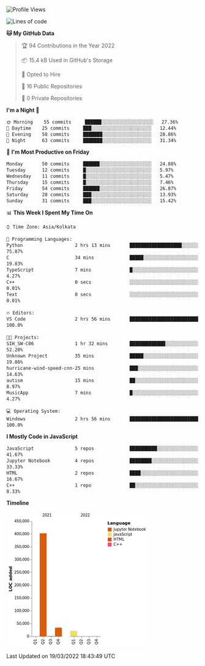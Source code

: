 <!--START_SECTION:waka-->
![Profile Views](http://img.shields.io/badge/Profile%20Views-0-blue)

![Lines of code](https://img.shields.io/badge/From%20Hello%20World%20I%27ve%20Written-457%20Thousand%20lines%20of%20code-blue)

**🐱 My GitHub Data** 

> 🏆 94 Contributions in the Year 2022
 > 
> 📦 15.4 kB Used in GitHub's Storage 
 > 
> 💼 Opted to Hire
 > 
> 📜 16 Public Repositories 
 > 
> 🔑 0 Private Repositories  
 > 
**I'm a Night 🦉** 

```text
🌞 Morning    55 commits     ██████░░░░░░░░░░░░░░░░░░░   27.36% 
🌆 Daytime    25 commits     ███░░░░░░░░░░░░░░░░░░░░░░   12.44% 
🌃 Evening    58 commits     ███████░░░░░░░░░░░░░░░░░░   28.86% 
🌙 Night      63 commits     ███████░░░░░░░░░░░░░░░░░░   31.34%

```
📅 **I'm Most Productive on Friday** 

```text
Monday       50 commits     ██████░░░░░░░░░░░░░░░░░░░   24.88% 
Tuesday      12 commits     █░░░░░░░░░░░░░░░░░░░░░░░░   5.97% 
Wednesday    11 commits     █░░░░░░░░░░░░░░░░░░░░░░░░   5.47% 
Thursday     15 commits     █░░░░░░░░░░░░░░░░░░░░░░░░   7.46% 
Friday       54 commits     ██████░░░░░░░░░░░░░░░░░░░   26.87% 
Saturday     28 commits     ███░░░░░░░░░░░░░░░░░░░░░░   13.93% 
Sunday       31 commits     ███░░░░░░░░░░░░░░░░░░░░░░   15.42%

```


📊 **This Week I Spent My Time On** 

```text
⌚︎ Time Zone: Asia/Kolkata

💬 Programming Languages: 
Python                   2 hrs 13 mins       ███████████████████░░░░░░   75.87% 
C                        34 mins             █████░░░░░░░░░░░░░░░░░░░░   19.83% 
TypeScript               7 mins              █░░░░░░░░░░░░░░░░░░░░░░░░   4.27% 
C++                      0 secs              ░░░░░░░░░░░░░░░░░░░░░░░░░   0.01% 
Text                     0 secs              ░░░░░░░░░░░░░░░░░░░░░░░░░   0.01%

🔥 Editors: 
VS Code                  2 hrs 56 mins       █████████████████████████   100.0%

🐱‍💻 Projects: 
SIH_SW-C06               1 hr 32 mins        █████████████░░░░░░░░░░░░   52.28% 
Unknown Project          35 mins             █████░░░░░░░░░░░░░░░░░░░░   19.86% 
hurricane-wind-speed-cnn-25 mins             ███░░░░░░░░░░░░░░░░░░░░░░   14.63% 
autism                   15 mins             ██░░░░░░░░░░░░░░░░░░░░░░░   8.97% 
MusicApp                 7 mins              █░░░░░░░░░░░░░░░░░░░░░░░░   4.27%

💻 Operating System: 
Windows                  2 hrs 56 mins       █████████████████████████   100.0%

```

**I Mostly Code in JavaScript** 

```text
JavaScript               5 repos             ██████████░░░░░░░░░░░░░░░   41.67% 
Jupyter Notebook         4 repos             ████████░░░░░░░░░░░░░░░░░   33.33% 
HTML                     2 repos             ████░░░░░░░░░░░░░░░░░░░░░   16.67% 
C++                      1 repo              ██░░░░░░░░░░░░░░░░░░░░░░░   8.33%

```


**Timeline**

![Chart not found](https://raw.githubusercontent.com/ThejaswinS/ThejaswinS/main/charts/bar_graph.png) 


 Last Updated on 19/03/2022 18:43:49 UTC
<!--END_SECTION:waka-->





